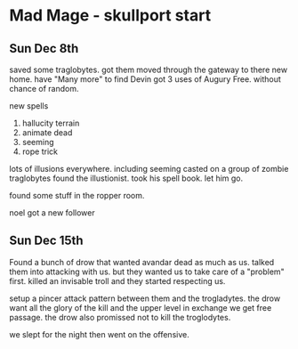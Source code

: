 # Mad Mage - skullport start

## Sun Dec 8th

saved some traglobytes.
got them moved through the gateway to there new home.
have "Many more" to find
Devin got 3 uses of Augury Free. without chance of random.

new spells

1. hallucity terrain
2. animate dead
3. seeming
4. rope trick

lots of illusions everywhere. including seeming casted on a group of zombie traglobytes
found the illustionist. took his spell book.
let him go.

found some stuff in the ropper room.

noel got a new follower

## Sun Dec 15th

Found a bunch of drow that wanted avandar dead as much as us.
talked them into attacking with us. but they wanted us to take care of a
"problem" first. killed an invisable troll and they started respecting us.

setup a pincer attack pattern between them and the trogladytes.
the drow want all the glory of the kill and the upper level in exchange we get free passage.
the drow also promissed not to kill the troglodytes.

we slept for the night then went on the offensive.
